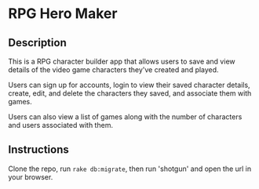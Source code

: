 # RPG Hero Maker

## Description

This is a RPG character builder app that allows users to save and view details of the video game characters they've created and played.

Users can sign up for accounts, login to view their saved character details, create, edit, and delete the characters they saved, and associate them with games.

Users can also view a list of games along with the number of characters and users associated with them.

## Instructions

Clone the repo, run `rake db:migrate`, then run 'shotgun' and open the url in your browser.
